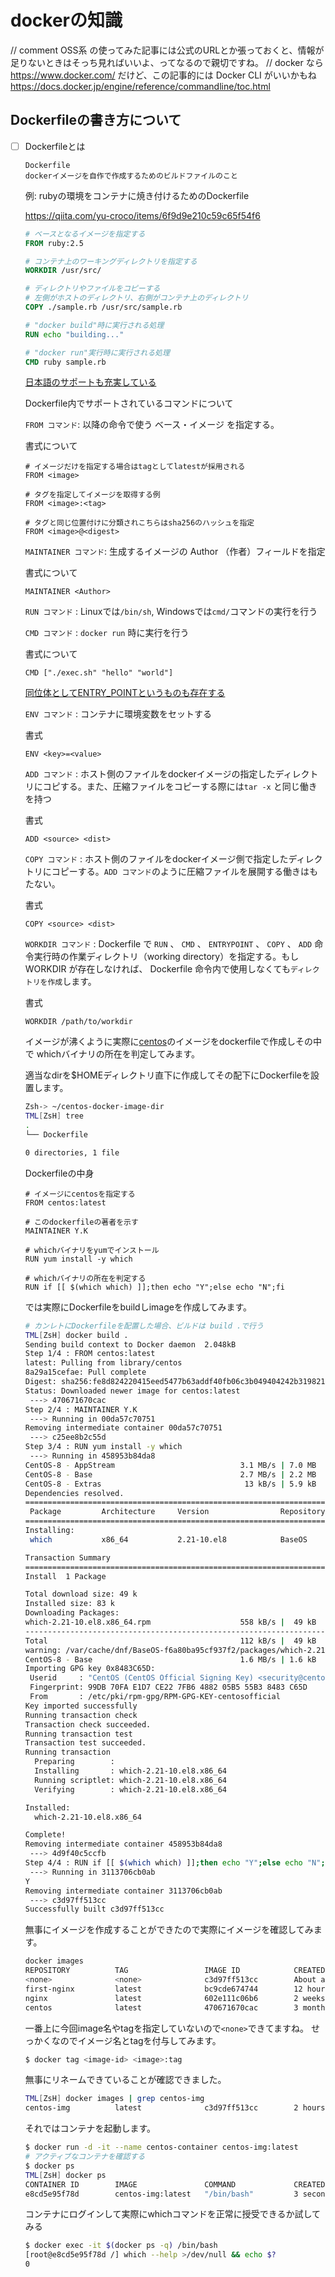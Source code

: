 # dockerの知識

// comment OSS系 の使ってみた記事には公式のURLとか張っておくと、情報が足りないときはそっち見ればいいよ、ってなるので親切ですね。
// docker なら https://www.docker.com/ だけど、この記事的には Docker CLI がいいかもね https://docs.docker.jp/engine/reference/commandline/toc.html

## Dockerfileの書き方について

- [ ] Dockerfileとは

  ```
  Dockerfile
  dockerイメージを自作で作成するためのビルドファイルのこと
  ```
  例: rubyの環境をコンテナに焼き付けるためのDockerfile

  https://qiita.com/yu-croco/items/6f9d9e210c59c65f54f6
  ```Dockerfile
  # ベースとなるイメージを指定する
  FROM ruby:2.5

  # コンテナ上のワーキングディレクトリを指定する
  WORKDIR /usr/src/

  # ディレクトリやファイルをコピーする
  # 左側がホストのディレクトリ、右側がコンテナ上のディレクトリ
  COPY ./sample.rb /usr/src/sample.rb

  # "docker build"時に実行される処理
  RUN echo "building..."

  # "docker run"実行時に実行される処理
  CMD ruby sample.rb
  ```
  [日本語のサポートも充実している](http://docs.docker.jp/engine/reference/builder.html#from)

  Dockerfile内でサポートされているコマンドについて

  `FROM コマンド`: 以降の命令で使う ベース・イメージ を指定する。

    書式について
    ```
    # イメージだけを指定する場合はtagとしてlatestが採用される
    FROM <image>

    # タグを指定してイメージを取得する例
    FROM <image>:<tag>

    # タグと同じ位置付けに分類されこちらはsha256のハッシュを指定
    FROM <image>@<digest>
    ```
  `MAINTAINER コマンド`: 生成するイメージの Author （作者）フィールドを指定

    書式について
    ```
    MAINTAINER <Author>
    ```
  `RUN コマンド` : Linuxでは`/bin/sh`, Windowsでは`cmd/`コマンドの実行を行う

  `CMD コマンド` : `docker run` 時に実行を行う

    書式について
    ```
    CMD ["./exec.sh" "hello" "world"]
    ```

   [同位体としてENTRY_POINTというものも存在する](https://qiita.com/hihihiroro/items/d7ceaadc9340a4dbeb8f)

  `ENV コマンド` : コンテナに環境変数をセットする

    書式
    ```
    ENV <key>=<value>
    ```
  `ADD コマンド` : ホスト側のファイルをdockerイメージの指定したディレクトリにコピする。また、圧縮ファイルをコピーする際には`tar -x` と同じ働きを持つ

    書式
    ```
    ADD <source> <dist>
    ```
  `COPY コマンド` : ホスト側のファイルをdockerイメージ側で指定したディレクトリにコピーする。`ADD コマンド`のように圧縮ファイルを展開する働きはもたない。

    書式
    ```
    COPY <source> <dist>
    ```

  `WORKDIR コマンド` : Dockerfile で `RUN` 、 `CMD` 、 `ENTRYPOINT` 、 `COPY` 、 `ADD` 命令実行時の作業ディレクトリ（working directory）を指定する。もし WORKDIR が存在しなければ、 Dockerfile 命令内で使用しなくても`ディレクトリを作成`します。

    書式
    ```
    WORKDIR /path/to/workdir
    ```

  イメージが沸くように実際に[centos](https://hub.docker.com/_/centos)のイメージをdockerfileで作成しその中で
    whichバイナリの所在を判定してみます。

    適当なdirを$HOMEディレクトリ直下に作成してその配下にDockerfileを設置します。
    ```sh
    Zsh-> ~/centos-docker-image-dir
    TML[ZsH] tree
    .
    └── Dockerfile

    0 directories, 1 file
    ```
    Dockerfileの中身
    ```
    # イメージにcentosを指定する
    FROM centos:latest

    # このdockerfileの著者を示す
    MAINTAINER Y.K

    # whichバイナリをyumでインストール
    RUN yum install -y which

    # whichバイナリの所在を判定する
    RUN if [[ $(which which) ]];then echo "Y";else echo "N";fi
    ```
    では実際にDockerfileをbuildしimageを作成してみます。
    ```sh
    # カンレトにDockerfileを配置した場合、ビルドは build .で行う
    TML[ZsH] docker build .
    Sending build context to Docker daemon  2.048kB
    Step 1/4 : FROM centos:latest
    latest: Pulling from library/centos
    8a29a15cefae: Pull complete
    Digest: sha256:fe8d824220415eed5477b63addf40fb06c3b049404242b31982106ac204f6700
    Status: Downloaded newer image for centos:latest
     ---> 470671670cac
    Step 2/4 : MAINTAINER Y.K
     ---> Running in 00da57c70751
    Removing intermediate container 00da57c70751
     ---> c25ee8b2c55d
    Step 3/4 : RUN yum install -y which
     ---> Running in 458953b84da8
    CentOS-8 - AppStream                            3.1 MB/s | 7.0 MB     00:02
    CentOS-8 - Base                                 2.7 MB/s | 2.2 MB     00:00
    CentOS-8 - Extras                                13 kB/s | 5.9 kB     00:00
    Dependencies resolved.
    ================================================================================
     Package         Architecture     Version                Repository        Size
    ================================================================================
    Installing:
     which           x86_64           2.21-10.el8            BaseOS            49 k

    Transaction Summary
    ================================================================================
    Install  1 Package

    Total download size: 49 k
    Installed size: 83 k
    Downloading Packages:
    which-2.21-10.el8.x86_64.rpm                    558 kB/s |  49 kB     00:00
    --------------------------------------------------------------------------------
    Total                                           112 kB/s |  49 kB     00:00
    warning: /var/cache/dnf/BaseOS-f6a80ba95cf937f2/packages/which-2.21-10.el8.x86_64.rpm: Header V3 RSA/SHA256 Signature, key ID 8483c65d: NOKEY
    CentOS-8 - Base                                 1.6 MB/s | 1.6 kB     00:00
    Importing GPG key 0x8483C65D:
     Userid     : "CentOS (CentOS Official Signing Key) <security@centos.org>"
     Fingerprint: 99DB 70FA E1D7 CE22 7FB6 4882 05B5 55B3 8483 C65D
     From       : /etc/pki/rpm-gpg/RPM-GPG-KEY-centosofficial
    Key imported successfully
    Running transaction check
    Transaction check succeeded.
    Running transaction test
    Transaction test succeeded.
    Running transaction
      Preparing        :                                                        1/1
      Installing       : which-2.21-10.el8.x86_64                               1/1
      Running scriptlet: which-2.21-10.el8.x86_64                               1/1
      Verifying        : which-2.21-10.el8.x86_64                               1/1

    Installed:
      which-2.21-10.el8.x86_64

    Complete!
    Removing intermediate container 458953b84da8
     ---> 4d9f40c5ccfb
    Step 4/4 : RUN if [[ $(which which) ]];then echo "Y";else echo "N";fi
     ---> Running in 3113706cb0ab
    Y
    Removing intermediate container 3113706cb0ab
     ---> c3d97ff513cc
    Successfully built c3d97ff513cc
    ```
    無事にイメージを作成することができたので実際にイメージを確認してみます。
    ```sh
    docker images
    REPOSITORY          TAG                 IMAGE ID            CREATED             SIZE
    <none>              <none>              c3d97ff513cc        About an hour ago   270MB
    first-nginx         latest              bc9cde674744        12 hours ago        127MB
    nginx               latest              602e111c06b6        2 weeks ago         127MB
    centos              latest              470671670cac        3 months ago        237MB
    ```
    一番上に今回image名やtagを指定していないので`<none>`できてますね。
    せっかくなのでイメージ名とtagを付与してみます。
    ```sh
    $ docker tag <image-id> <image>:tag
    ```
    無事にリネームできていることが確認できました。
    ```sh
    TML[ZsH] docker images | grep centos-img
    centos-img          latest              c3d97ff513cc        2 hours ago         270MB
    ```
    それではコンテナを起動します。
    ```sh
    $ docker run -d -it --name centos-container centos-img:latest
    # アクティブなコンテナを確認する
    $ docker ps
    TML[ZsH] docker ps
    CONTAINER ID        IMAGE               COMMAND             CREATED             STATUS              PORTS               NAMES
    e8cd5e95f78d        centos-img:latest   "/bin/bash"         3 seconds ago       Up 2 seconds                            centos-container
    ```
    コンテナにログインして実際にwhichコマンドを正常に授受できるか試してみる
    ```sh
    $ docker exec -it $(docker ps -q) /bin/bash
    [root@e8cd5e95f78d /] which --help >/dev/null && echo $?
    0
    ```
